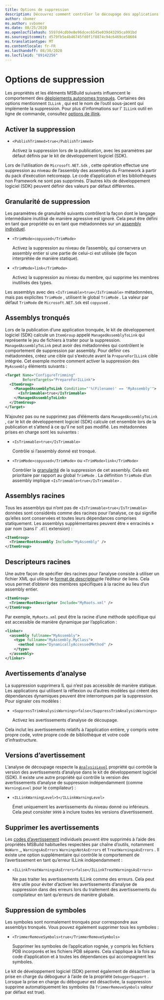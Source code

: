 ```yaml
---
title: Options de suppression
description: Découvrez comment contrôler le découpage des applications autonomes.
author: sbomer
ms.author: svbomer
ms.date: 08/25/2020
ms.openlocfilehash: 5597d4cdb9e8e96dcec6545e039d43295ca991bd
ms.sourcegitcommit: d579fb5e4b46745fd0f1f8874c94c6469ce58604
ms.translationtype: MT
ms.contentlocale: fr-FR
ms.lasthandoff: 08/30/2020
ms.locfileid: "89142256"
---
```

# <a name="trimming-options"></a>Options de suppression

Les propriétés et les éléments MSBuild suivants influencent le comportement des [déploiements autonomes tronqués](trim-self-contained.md). Certaines des options mentionnent `ILLink` , qui est le nom de l’outil sous-jacent qui implémente la suppression. Pour plus d’informations sur l' `ILLink` outil en ligne de commande, consultez [options de illink](https://github.com/mono/linker/blob/master/docs/illink-options.md).

## <a name="enable-trimming"></a>Activer la suppression

- `<PublishTrimmed>true</PublishTrimmed>`

   Activez la suppression lors de la publication, avec les paramètres par défaut définis par le kit de développement logiciel (SDK).

Lors de l’utilisation de `Microsoft.NET.Sdk` , cette opération effectue une suppression au niveau de l’assembly des assemblys du Framework à partir du pack d’exécution netcoreapp. Le code d’application et les bibliothèques non Framework ne sont pas supprimés. D’autres kits de développement logiciel (SDK) peuvent définir des valeurs par défaut différentes.

## <a name="trimming-granularity"></a>Granularité de suppression

Les paramètres de granularité suivants contrôlent la façon dont le langage intermédiaire inutilisé de manière agressive est ignoré. Cela peut être défini en tant que propriété ou en tant que métadonnées sur un [assembly individuel](#Trimmed-assemblies).

- `<TrimMode>copyused</TrimMode>`

   Activez la suppression au niveau de l’assembly, qui conservera un assembly entier si une partie de celui-ci est utilisée (de façon interprétée de manière statique).

- `<TrimMode>link</TrimMode>`

    Activez la suppression au niveau du membre, qui supprime les membres inutilisés des types.

Les assemblys avec des `<IsTrimmable>true</IsTrimmable>` métadonnées, mais pas explicites `TrimMode` , utilisent le global `TrimMode` . La valeur par défaut `TrimMode` de `Microsoft.NET.Sdk` est `copyused` .

## <a name="trimmed-assemblies"></a>Assemblys tronqués

Lors de la publication d’une application tronquée, le kit de développement logiciel (SDK) calcule un `ItemGroup` appelé `ManagedAssemblyToLink` qui représente le jeu de fichiers à traiter pour la suppression. `ManagedAssemblyToLink` peut avoir des métadonnées qui contrôlent le comportement de suppression par assembly. Pour définir ces métadonnées, créez une cible qui s’exécute avant la `PrepareForILLink` cible intégrée. Cet exemple montre comment activer la suppression des `MyAssembly` éléments suivants :

```xml
<Target Name="ConfigureTrimming"
        BeforeTargets="PrepareForILLink">
  <ItemGroup>
    <ManagedAssemblyToLink Condition="'%(Filename)' == 'MyAssembly'">
      <IsTrimmable>true</IsTrimmable>
    </ManagedAssemblyToLink>
  </ItemGroup>
</Target>
```

N’ajoutez pas ou ne supprimez pas d’éléments dans `ManagedAssemblyToLink` , car le kit de développement logiciel (SDK) calcule cet ensemble lors de la publication et s’attend à ce qu’il ne soit pas modifié. Les métadonnées prises en charge sont les suivantes :

- `<IsTrimmable>true</IsTrimmable>`

  Contrôle si l’assembly donné est tronqué.

- `<TrimMode>copyused</TrimMode>` ou `<TrimMode>link</TrimMode>`

  Contrôler la [granularité](#Trimming-granularity) de la suppression de cet assembly. Cela est prioritaire par rapport au global `TrimMode` . La définition `TrimMode` d’un assembly implique `<IsTrimmable>true</IsTrimmable>` .

## <a name="root-assemblies"></a>Assemblys racines

Tous les assemblys qui n’ont pas de `<IsTrimmable>true</IsTrimmable>` données sont considérés comme des racines pour l’analyse, ce qui signifie qu’elles sont conservées et toutes leurs dépendances comprises statiquement. Les assemblys supplémentaires peuvent être « enracinés » par nom (sans l' `.dll` extension) :

```xml
<ItemGroup>
  <TrimmerRootAssembly Include="MyAssembly" />
</ItemGroup>
```

## <a name="root-descriptors"></a>Descripteurs racines

Une autre façon de spécifier des racines pour l’analyse consiste à utiliser un fichier XML qui utilise le [format de descripteur](https://github.com/mono/linker/blob/master/docs/data-formats.md#descriptor-format)de l’éditeur de liens. Cela vous permet d’obtenir des membres spécifiques à la racine au lieu d’un assembly entier.

```xml
<ItemGroup>
  <TrimmerRootDescriptor Include="MyRoots.xml" />
</ItemGroup>
```

Par exemple, `MyRoots.xml` peut être la racine d’une méthode spécifique qui est accessible de manière dynamique par l’application :

```xml
<linker>
  <assembly fullname="MyAssembly">
    <type fullname="MyAssembly.MyClass">
      <method name="DynamicallyAccessedMethod" />
    </type>
  </assembly>
</linker>
```

## <a name="analysis-warnings"></a>Avertissements d’analyse

La suppression supprimera IL qui n’est pas accessible de manière statique. Les applications qui utilisent la réflexion ou d’autres modèles qui créent des dépendances dynamiques peuvent être interrompues par la suppression. Pour signaler ces modèles :

- `<SuppressTrimAnalysisWarnings>false</SuppressTrimAnalysisWarnings>`

    Activez les avertissements d’analyse de découpage.

Cela inclut les avertissements relatifs à l’application entière, y compris votre propre code, votre propre code de bibliothèque et votre code d’infrastructure.

## <a name="warning-versions"></a>Versions d’avertissement

L’analyse de découpage respecte la [`AnalysisLevel`](../project-sdk/msbuild-props.md#AnalysisLevel) propriété qui contrôle la version des avertissements d’analyse dans le kit de développement logiciel (SDK). Il existe une autre propriété qui contrôle la version des avertissements d’analyse de suppression indépendamment (comme `WarningLevel` pour le compilateur) :

- `<ILLinkWarningLevel>5</ILLinkWarningLevel>`

    Émet uniquement les avertissements du niveau donné ou inférieurs. Cela peut consister `9999` à inclure toutes les versions d’avertissement.

## <a name="suppressing-warnings"></a>Supprimer les avertissements

Les [codes d’avertissement](https://github.com/mono/linker/blob/master/docs/error-codes.md#warning-codes) individuels peuvent être supprimés à l’aide des propriétés MSBuild habituelles respectées par chaîne d’outils, notamment `NoWarn` ,, `WarningsAsErrors` `WarningsNotAsErrors` et `TreatWarningsAsErrors` . Il existe une option supplémentaire qui contrôle le comportement de l’avertissement en tant qu’erreur ILLink indépendamment :

- `<ILLinkTreatWarningsAsErrors>false</ILLinkTreatWarningsAsErrors>`

    Ne pas traiter les avertissements ILLink comme des erreurs. Cela peut être utile pour éviter d’activer les avertissements d’analyse de suppression dans des erreurs lors du traitement des avertissements du compilateur en tant qu’erreurs de manière globale.

## <a name="removing-symbols"></a>Suppression de symboles

Les symboles sont normalement tronqués pour correspondre aux assemblys tronqués. Vous pouvez également supprimer tous les symboles :

- `<TrimmerRemoveSymbols>true</TrimmerRemoveSymbols>`

    Supprimer les symboles de l’application rognée, y compris les fichiers PDB incorporés et les fichiers PDB séparés. Cela s’applique à la fois au code d’application et à toutes les dépendances qui accompagnent les symboles.

Le kit de développement logiciel (SDK) permet également de désactiver la prise en charge du débogueur à l’aide de la propriété `DebuggerSupport` . Lorsque la prise en charge du débogueur est désactivée, la suppression supprime automatiquement les symboles (la `TrimmerRemoveSymbols` valeur par défaut est true).
